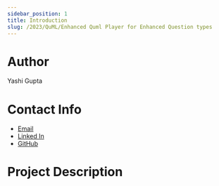 ```yaml
---
sidebar_position: 1
title: Introduction
slug: /2023/QuML/Enhanced Quml Player for Enhanced Question types
---
```



# Author
Yashi Gupta

# Contact Info
- [Email](mailto:guptayashi32003@gmail.com) 
- [Linked In](https://www.linkedin.com/in/yashi-gupta-463722236) 
- [GitHub](https://github.com/Yashig23) 

# Project Description

